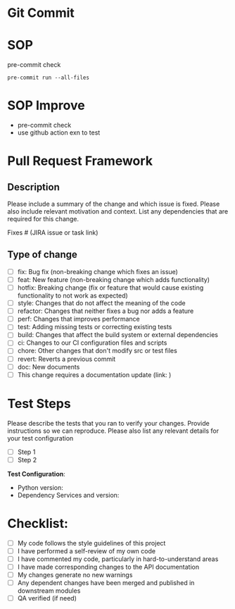 # Git Commit

# SOP
pre-commit check
```
pre-commit run --all-files
```

# SOP Improve
- pre-commit check
- use github action exn to test

# Pull Request Framework
## Description
Please include a summary of the change and which issue is fixed. Please also include relevant motivation and context. List any dependencies that are required for this change.

Fixes # (JIRA issue or task link)

## Type of change
- [ ] fix: Bug fix (non-breaking change which fixes an issue)
- [ ] feat: New feature (non-breaking change which adds functionality)
- [ ] hotfix: Breaking change (fix or feature that would cause existing functionality to not work as expected)
- [ ] style: Changes that do not affect the meaning of the code
- [ ] refactor: Changes that neither fixes a bug nor adds a feature
- [ ] perf: Changes that improves performance
- [ ] test: Adding missing tests or correcting existing tests
- [ ] build: Changes that affect the build system or external dependencies
- [ ] ci: Changes to our CI configuration files and scripts
- [ ] chore: Other changes that don't modify src or test files
- [ ] revert: Reverts a previous commit
- [ ] doc: New documents
- [ ] This change requires a documentation update (link: )

# Test Steps

Please describe the tests that you ran to verify your changes. Provide instructions so we can reproduce. Please also list any relevant details for your test configuration

- [ ] Step 1
- [ ] Step 2

**Test Configuration**:
* Python version:
* Dependency Services and version:

# Checklist:

- [ ] My code follows the style guidelines of this project
- [ ] I have performed a self-review of my own code
- [ ] I have commented my code, particularly in hard-to-understand areas
- [ ] I have made corresponding changes to the API documentation
- [ ] My changes generate no new warnings
- [ ] Any dependent changes have been merged and published in downstream modules
- [ ] QA verified (if need)
